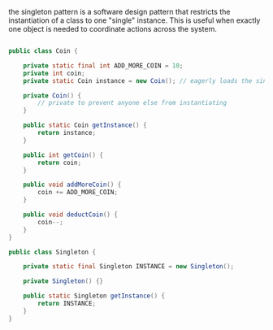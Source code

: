  the singleton pattern is a software design pattern that restricts the instantiation of a class to one "single" instance. This is useful when exactly one object is needed to coordinate actions across the system.

```Java

public class Coin {

    private static final int ADD_MORE_COIN = 10;
    private int coin;
    private static Coin instance = new Coin(); // eagerly loads the singleton

    private Coin() {
        // private to prevent anyone else from instantiating
    }

    public static Coin getInstance() {
        return instance;
    }

    public int getCoin() {
        return coin;
    }

    public void addMoreCoin() {
        coin += ADD_MORE_COIN;
    }

    public void deductCoin() {
        coin--;
    }
}

public class Singleton {

    private static final Singleton INSTANCE = new Singleton();

    private Singleton() {}

    public static Singleton getInstance() {
        return INSTANCE;
    }
}

```
